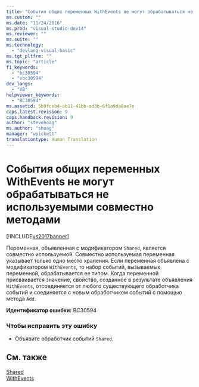 ```yaml
---
title: "События общих переменных WithEvents не могут обрабатываться не используемыми совместно методами | Microsoft Docs"
ms.custom: ""
ms.date: "11/24/2016"
ms.prod: "visual-studio-dev14"
ms.reviewer: ""
ms.suite: ""
ms.technology: 
  - "devlang-visual-basic"
ms.tgt_pltfrm: ""
ms.topic: "article"
f1_keywords: 
  - "bc30594"
  - "vbc30594"
dev_langs: 
  - "VB"
helpviewer_keywords: 
  - "BC30594"
ms.assetid: 5b9fceb4-ab11-41bb-ad3b-6f1a9da8ae7e
caps.latest.revision: 9
caps.handback.revision: 9
author: "stevehoag"
ms.author: "shoag"
manager: "wpickett"
translationtype: Human Translation
---
```

# События общих переменных WithEvents не могут обрабатываться не используемыми совместно методами
[!INCLUDE[vs2017banner](../../../csharp/includes/vs2017banner.md)]

Переменная, объявленная с модификатором `Shared`, является совместно используемой.  Совместно используемая переменная указывает только одно место хранения.  Если переменная объявлена с модификатором `WithEvents`, то набор событий, вызываемых переменной, обрабатывается ее типом.  Когда переменной присваивается значение, свойство, созданное в результате объявления `WithEvents`, отсоединяется от любого существующего обработчика событий и соединяется с новым обработчиком событий с помощью метода `Add`.  
  
 **Идентификатор ошибки:** BC30594  
  
### Чтобы исправить эту ошибку  
  
-   Объявите обработчик событий `Shared`.  
  
## См. также  
 [Shared](../../../visual-basic/language-reference/modifiers/shared.md)   
 [WithEvents](../../../visual-basic/language-reference/modifiers/withevents.md)